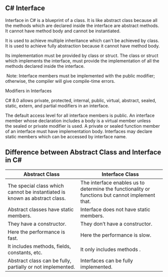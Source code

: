 <h2>C# Interface</h2>

Interface in C# is a blueprint of a class. It is like abstract class because all the methods which are declared inside the interface are abstract methods. It cannot have method body and cannot be instantiated.

It is used to achieve multiple inheritance which can't be achieved by class. It is used to achieve fully abstraction because it cannot have method body.

Its implementation must be provided by class or struct. The class or struct which implements the interface, must provide the implementation of all the methods declared inside the interface.



 Note:
Interface members must be implemented with the public modifier; otherwise, the compiler will give compile-time errors.


Modifiers in Interfaces

C# 8.0 allows private, protected, internal, public, virtual, abstract, sealed, static, extern, and partial modifiers in an interface.

The default access level for all interface members is public.
An interface member whose declaration includes a body is a virtual member unless the sealed or private modifier is used.
A private or sealed function member of an interface must have implementation body.
Interfaces may declare static members which can be accessed by interface name.



<h2>Difference between Abstract Class and Interface in C#</h2>


| Abstract Class                                                             | Interface Class                                                                                 |
|----------------------------------------------------------------------------|-------------------------------------------------------------------------------------------------|
| The special class which cannot be instantiated is known as abstract class. | The interface enables us to determine the functionality or functions but cannot implement that. |
| Abstract classes have static members.                                      | Interface does not have static members.                                                         |
| They have a constructor.                                                   | They don’t have a constructor.                                                                  |
| Here the performance is fast.                                              | Here the performance is slow.                                                                   |
| It includes methods, fields, constants, etc.                               | It only includes methods .                                                                      |
| Abstract class can be fully, partially or not implemented.                 | Interfaces can be fully implemented.                                                            |

